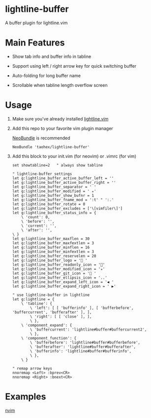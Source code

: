 # lightline-buffer

A buffer plugin for lightline.vim

# Main Features

*	Show tab info and buffer info in tabline

*	Support using left / right arrow key for quick switching buffer

*	Auto-folding for long buffer name

*	Scrollable when tabline length overflow screen

# Usage

1.	Make sure you've already installed [lightline.vim](https://github.com/itchyny/lightline.vim)

2.	Add this repo to your favorite vim plugin manager

	[NeoBundle](https://github.com/Shougo/neobundle.vim) is recommended

	```
	NeoBundle 'taohex/lightline-buffer'
	```

3.	Add this block to your init.vim (for neovim) or .vimrc (for vim)

	```
	set showtabline=2	" always show tabline

	" lightline-buffer settings
	let g:lightline_buffer_active_buffer_left = ''
	let g:lightline_buffer_active_buffer_right = ''
	let g:lightline_buffer_separator = ' '
	let g:lightline_buffer_modified = ' ✭'
	let g:lightline_buffer_show_bufnr = 1
	let g:lightline_buffer_fname_mod = ':t'	" ':.'
	let g:lightline_buffer_rotate = 0
	let g:lightline_buffer_excludes = ['\[vimfiler\]']
	let g:lightline_buffer_status_info = {
		\ 'count': 0,
		\ 'before': '',
		\ 'current': '',
		\ 'after': '',
	\ }
	let g:lightline_buffer_maxflen = 30
	let g:lightline_buffer_maxfextlen = 3
	let g:lightline_buffer_minflen = 16
	let g:lightline_buffer_minfextlen = 3
	let g:lightline_buffer_reservelen = 20
	let g:lightline_buffer_logo = ' '
	let g:lightline_buffer_readonly_icon = ''
	let g:lightline_buffer_modified_icon = '✭'
	let g:lightline_buffer_git_icon = ' '
	let g:lightline_buffer_ellipsis_icon = '..'
	let g:lightline_buffer_expand_left_icon = '◀ '
	let g:lightline_buffer_expand_right_icon = ' ▶'

	" use lightline-buffer in lightline
	let g:lightline = {
		\ 'tabline': {
			\ 'left': [ [ 'bufferinfo' ], [ 'bufferbefore', 'buffercurrent', 'bufferafter' ], ],
			\ 'right': [ [ 'close' ], ],
			\ },
		\ 'component_expand': {
			\ 'buffercurrent': 'lightline#buffer#buffercurrent2',
			\ },
		\ 'component_function': {
			\ 'bufferbefore': 'lightline#buffer#bufferbefore',
			\ 'bufferafter': 'lightline#buffer#bufferafter',
			\ 'bufferinfo': 'lightline#buffer#bufferinfo',
			\ },
		\ }

	" remap arrow keys
	nnoremap <Left> :bprev<CR>
	nnoremap <Right> :bnext<CR>
	```

# Examples

[nvim](https://github.com/taohex/nvim)
